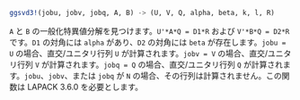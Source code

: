 ```julia
ggsvd3!(jobu, jobv, jobq, A, B) -> (U, V, Q, alpha, beta, k, l, R)
```

`A` と `B` の一般化特異値分解を見つけます。`U'*A*Q = D1*R` および `V'*B*Q = D2*R` です。`D1` の対角には `alpha` があり、`D2` の対角には `beta` が存在します。`jobu = U` の場合、直交/ユニタリ行列 `U` が計算されます。`jobv = V` の場合、直交/ユニタリ行列 `V` が計算されます。`jobq = Q` の場合、直交/ユニタリ行列 `Q` が計算されます。`jobu`、`jobv`、または `jobq` が `N` の場合、その行列は計算されません。この関数は LAPACK 3.6.0 を必要とします。
